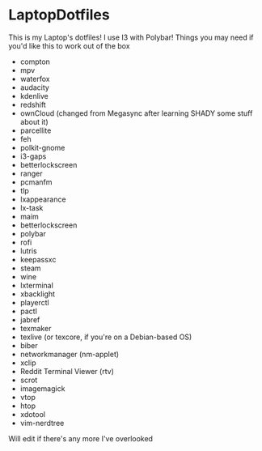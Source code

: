 # LaptopDotfiles
This is my Laptop's dotfiles! I use I3 with Polybar!
Things you may need if you'd like this to work out of the box
- compton
- mpv
- waterfox
- audacity
- kdenlive
- redshift
- ownCloud (changed from Megasync after learning SHADY some stuff about it)
- parcellite
- feh
- polkit-gnome
- i3-gaps
- betterlockscreen
- ranger
- pcmanfm
- tlp
- lxappearance
- lx-task
- maim
- betterlockscreen
- polybar
- rofi
- lutris
- keepassxc
- steam
- wine
- lxterminal
- xbacklight
- playerctl
- pactl
- jabref
- texmaker
- texlive (or texcore, if you're on a Debian-based OS)
- biber
- networkmanager (nm-applet)
- xclip
- Reddit Terminal Viewer (rtv)
- scrot
- imagemagick
- vtop
- htop
- xdotool
- vim-nerdtree

Will edit if there's any more I've overlooked
